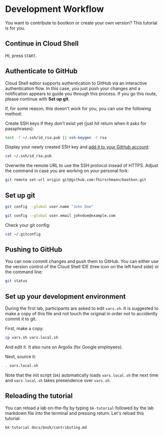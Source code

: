 # Development Workflow

You want to contribute to bootkon or create your own version? This tutorial is for you.

## Continue in Cloud Shell

Hi, press `START`.

## Authenticate to GitHub

Cloud Shell editor supports authentication to GitHub via an interactive authentication flow.
In this case, you just push your changes and a notification appears to guide you through this process. If you go this route, please continue with **Set up git**.

If, for some reason, this doesn't work for you, you can use the following method:

Create SSH keys if they don't exist yet (just hit return when it asks for passphrases):
```bash
test -f ~/.ssh/id_rsa.pub || ssh-keygen -t rsa
```

Display your newly created SSH key and [add it to your GitHub account](https://github.com/settings/keys):
```bash
cat ~/.ssh/id_rsa.pub
```

Overwrite the remote URL to use the SSH protocol insead of HTTPS. Adjust the command in case you are working on your personal fork:
```bash
git remote set-url origin git@github.com:fhirschmann/bootkon.git
```

## Set up git

```bash
git config --global user.name "John Doe"
```
```bash
git config --global user.email johndoe@example.com  
```

Check your git config:
```bash
cat ~/.gitconfig
```

## Pushing to GitHub

You can now commit changes and push them to GitHub. You can either use the version control of the Cloud Shell IDE (tree icon on the left hand side) or the command line:

```bash
git status
```

## Set up your development environment

During the first lab, participants are asked to edit `vars.sh`. It is suggested to make a copy of this file and not touch the original in order not to accidently commit it to git.

First, make a copy:
```bash
cp vars.sh vars.local.sh
```

And <walkthrough-editor-open-file filePath="vars.local.sh">edit it</walkthrough-editor-open-file>. It also runs on Argolis (for Google employees).

Next, source it:
```bash
. vars.local.sh
```

Note that the init script (`bk`) automatically loads `vars.local.sh` the next time and `vars.local.sh` takes presendence over `vars.sh`.

## Reloading the tutorial

You can reload a lab on-the-fly by typing `bk-tutorial` followed by the lab markdown file into the terminal and pressing return. Let's reload
this tutorial:
```bash
bk-tutorial docs/book/contributing.md
```